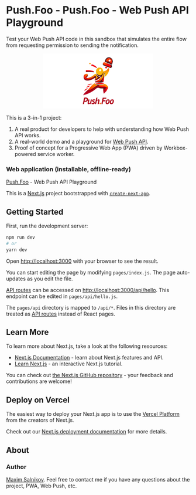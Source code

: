 # Push.Foo - Push.Foo - Web Push API Playground

Test your Web Push API code in this sandbox that simulates the entire flow from requesting permission to sending the notification.

<p align="center">
    <img src="public/images/social.png" width="300">
</p>

This is a 3-in-1 project:

1. A real product for developers to help with understanding how Web Push API works.
2. A real-world demo and a playground for [Web Push API](https://www.w3.org/TR/push-api/).
3. Proof of concept for a Progressive Web App (PWA) driven by Workbox-powered service worker.

### Web application (installable, offline-ready)

[Push.Foo](https://push.foo) - Web Push API Playground

This is a [Next.js](https://nextjs.org/) project bootstrapped with [`create-next-app`](https://github.com/vercel/next.js/tree/canary/packages/create-next-app).

## Getting Started

First, run the development server:

```bash
npm run dev
# or
yarn dev
```

Open [http://localhost:3000](http://localhost:3000) with your browser to see the result.

You can start editing the page by modifying `pages/index.js`. The page auto-updates as you edit the file.

[API routes](https://nextjs.org/docs/api-routes/introduction) can be accessed on [http://localhost:3000/api/hello](http://localhost:3000/api/hello). This endpoint can be edited in `pages/api/hello.js`.

The `pages/api` directory is mapped to `/api/*`. Files in this directory are treated as [API routes](https://nextjs.org/docs/api-routes/introduction) instead of React pages.

## Learn More

To learn more about Next.js, take a look at the following resources:

- [Next.js Documentation](https://nextjs.org/docs) - learn about Next.js features and API.
- [Learn Next.js](https://nextjs.org/learn) - an interactive Next.js tutorial.

You can check out [the Next.js GitHub repository](https://github.com/vercel/next.js/) - your feedback and contributions are welcome!

## Deploy on Vercel

The easiest way to deploy your Next.js app is to use the [Vercel Platform](https://vercel.com/new?utm_medium=default-template&filter=next.js&utm_source=create-next-app&utm_campaign=create-next-app-readme) from the creators of Next.js.

Check out our [Next.js deployment documentation](https://nextjs.org/docs/deployment) for more details.

## About

### Author

[Maxim Salnikov](https://twitter.com/webmaxru). Feel free to contact me if you have any questions about the project, PWA, Web Push, etc.